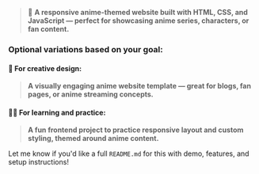 > 🎌 **A responsive anime-themed website built with HTML, CSS, and JavaScript — perfect for showcasing anime series, characters, or fan content.**

### Optional variations based on your goal:

#### 🎨 For creative design:

> **A visually engaging anime website template — great for blogs, fan pages, or anime streaming concepts.**

#### 🧑‍💻 For learning and practice:

> **A fun frontend project to practice responsive layout and custom styling, themed around anime content.**

Let me know if you'd like a full `README.md` for this with demo, features, and setup instructions!
